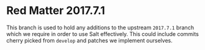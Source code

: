 # Red Matter 2017.7.1

This branch is used to hold any additions to the upstream `2017.7.1` branch which we require in order to use Salt
effectively.  This could include commits cherry picked from `develop` and patches we implement ourselves.
